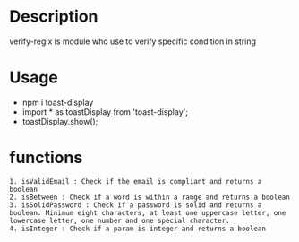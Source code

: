 # Description
verify-regix is module who use to verify specific condition in string

# Usage 
* npm i toast-display
* import  * as toastDisplay from 'toast-display';
* toastDisplay.show();


# functions

    1. isValidEmail : Check if the email is compliant and returns a boolean
    2. isBetween : Check if a word is within a range and returns a boolean
    3. isSolidPassword : Check if a password is solid and returns a boolean. Minimum eight characters, at least one uppercase letter, one lowercase letter, one number and one special character.
    4. isInteger : Check if a param is integer and returns a boolean

